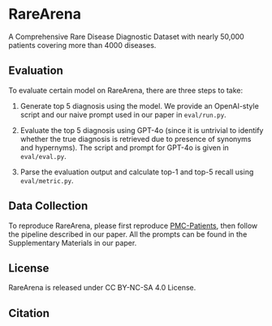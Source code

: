 # RareArena
A Comprehensive Rare Disease Diagnostic Dataset with nearly 50,000 patients covering more than 4000 diseases.


## Evaluation
To evaluate certain model on RareArena, there are three steps to take:

1. Generate top 5 diagnosis using the model. We provide an OpenAI-style script and our naive prompt used in our paper in `eval/run.py`.

2. Evaluate the top 5 diagnosis using GPT-4o (since it is untrivial to identify whether the true diagnosis is retrieved due to presence of synonyms and hypernyms). The script and prompt for GPT-4o is given in `eval/eval.py`.

3. Parse the evaluation output and calculate top-1 and top-5 recall using `eval/metric.py`.

## Data Collection
To reproduce RareArena, please first reproduce [PMC-Patients](https://github.com/zhao-zy15/PMC-Patients), then follow the pipeline described in our paper. All the prompts can be found in the Supplementary Materials in our paper.

## License
RareArena is released under CC BY-NC-SA 4.0 License.

## Citation
```

```